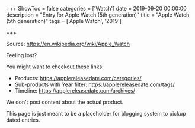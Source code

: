 +++
ShowToc = false
categories = ['Watch']
date = 2019-09-20 00:00:00
description = "Entry for Apple Watch (5th generation)"
title = "Apple Watch (5th generation)"
tags = ['Apple Watch', '2019']

+++

Source: https://en.wikipedia.org/wiki/Apple_Watch

Feeling lost?

You might want to checkout these links:
- Products: https://applereleasedate.com/categories/
- Sub-products with Year filter: https://applereleasedate.com/tags/
- Timeline: https://applereleasedate.com/archives/

We don't post content about the actual product. 



This page is just meant to be a placeholder for blogging system to pickup dated entries. 


